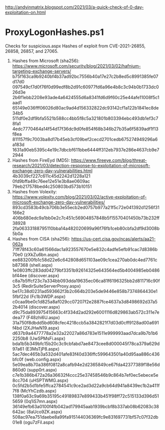 http://andyinmatrix.blogspot.com/2021/03/a-quick-check-of-0-day-exploitation-on.html
# ProxyLogonHashes.ps1
Checks for suspicious.aspx Hashes of exploit from CVE-2021-26855, 26858, 26857, and 27065.

1) Hashes from Microsoft (sha256):  https://www.microsoft.com/security/blog/2021/03/02/hafnium-targeting-exchange-servers/
	b75f163ca9b9240bf4b37ad92bc7556b40a17e27c2b8ed5c8991385fe07d17d0
	097549cf7d0f76f0d99edf8b2d91c60977fd6a96e4b8c3c94b0b1733dc026d3e
	2b6f1ebb2208e93ade4a6424555d6a8341fd6d9f60c25e44afe11008f5c1aad1
	65149e036fff06026d80ac9ad4d156332822dc93142cf1a122b1841ec8de34b5
	511df0e2df9bfa5521b588cc4bb5f8c5a321801b803394ebc493db1ef3c78fa1
	4edc7770464a14f54d17f36dc9d0fe854f68b346b27b35a6f5839adf1f13f8ea
	811157f9c7003ba8d17b45eb3cf09bef2cecd2701cedb675274949296a6a183d
	1631a90eb5395c4e19c7dbcbf611bbe6444ff312eb7937e286e4637cb9e72944
2) Hashes from FireEyd (MD5): https://www.fireeye.com/blog/threat-research/2021/03/detection-response-to-exploitation-of-microsoft-exchange-zero-day-vulnerabilities.html
	4b3039cf227c611c45d2242d1228a121
	0fd9bffa49c76ee12e51e3b8ae0609ac
	79eb217578bed4c250803bd573b10151
3) Hashes from Volexity: https://www.volexity.com/blog/2021/03/02/active-exploitation-of-microsoft-exchange-zero-day-vulnerabilities/
	893cd3583b49cb706b3e55ecb2ed0757b977a21f5c72e041392d1256f31166e2
	406b680edc9a1bb0e2c7c451c56904857848b5f15570401450b73b232ff38928
	2fa06333188795110bba14a482020699a96f76fb1ceb80cbfa2df9d3008b5b0a
4) Hashes from CISA (sha256): https://us-cert.cisa.gov/ncas/alerts/aa21-062a
	71ff78f43c60a61566dac1a923557670e5e832c4adfe5efb91cac7d8386b70e0 (zXkZu6bn.aspx)
	ee883200fb1c58d22e6c642808d651103ae09c1cea270ab0dc4ed7761cb87368 (shell.aspx)
	1e0803ffc283dd04279bf3351b92614325e643564ed5b4004985eb0486bf44ee (discover.aspx)
	c8a7b5ffcf23c7a334bb093dda19635ec06ca81f6196325bb2d811716c90f3c5 (RedirSuiteServerProxy.aspx)
	be17c38d0231ad593662f3b2c664b203e5de9446e858b7374864430e15fbf22d (Fc1b3WDP.aspx)
	c0caa9be0c1d825a8af029cc07207f2e2887fce4637a3d8498692d37a52b4014 (discover.aspx)
	d9c75da893975415663c4f334d2ad292e6001116d829863ab572c311e7edea77 (F48zhi6U.aspx)
	31a750f8dbdd5bd608cfec4218ccb5a3842821f7d03d0cff9128ad00a691f4bd (2XJHwN19.aspx)
	d637b9a4477778a2e32a22027a86d783e1511e999993aad7dca9b7b1b62250b8 (UwSPMsFi.aspx)
	bda1b5b349bfc15b20c3c9cbfabd7ae8473cee8d000045f78ca379a629d97a61 (E3MsTjP8.aspx)
	5ac7dec465b3a532d401afe83f40d336ffc599643501a40d95aa886c436bfc0f (web.config.aspx)
	5e09ea8b70a386f0812a8cafb94e2d2365849ce67fda42377389f18e56d860d0 (supp0rt.aspx)
	c7e1b386b472a26a36632f4ccc25e37458546b9c864b7ef0ec5ebece5e8cc704 (uHSPTWMG.aspx)
	0c5fd2b5d1bfe5ffca2784541c9ce2ad3d22a9cb64d941a8439ec1b2a411f7f8 (McYhCzdb.aspx)
	138f0a63c9a69b35195c49189837e899433b451f98ff72c515133d396d515659 (0q1iS7mn.aspx)
	36149efb63a0100f4fb042ad179945aab1939bcbf8b337ab08b62083c38642ac (8aUco9ZK.aspx)
	508ac97ea751daebe8a99fa915144036369fc9e831697731bf57c07f32db01e8 (ogu7zFil.aspx)
